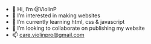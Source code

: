 - 👋 Hi, I’m @ViolinP
- 👀 I’m interested in making websites
- 🌱 I’m currently learning html, css & javascript
- 💞️ I’m looking to collaborate on publishing my website
- 📫 care.violinpro@gmail.com 


<!---
ViolinP/ViolinP is a ✨ special ✨ repository because its `README.md` (this file) appears on your GitHub profile.
You can click the Preview link to take a look at your changes.
--->
